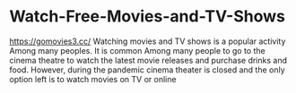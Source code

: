 # Watch-Free-Movies-and-TV-Shows
https://gomovies3.cc/
Watching movies and TV shows is a popular activity Among many peoples. It is common Among many people to go to the cinema theatre to watch the latest movie releases and purchase drinks and food. However, during the pandemic cinema theater is closed and the only option left is to watch movies on TV or online
